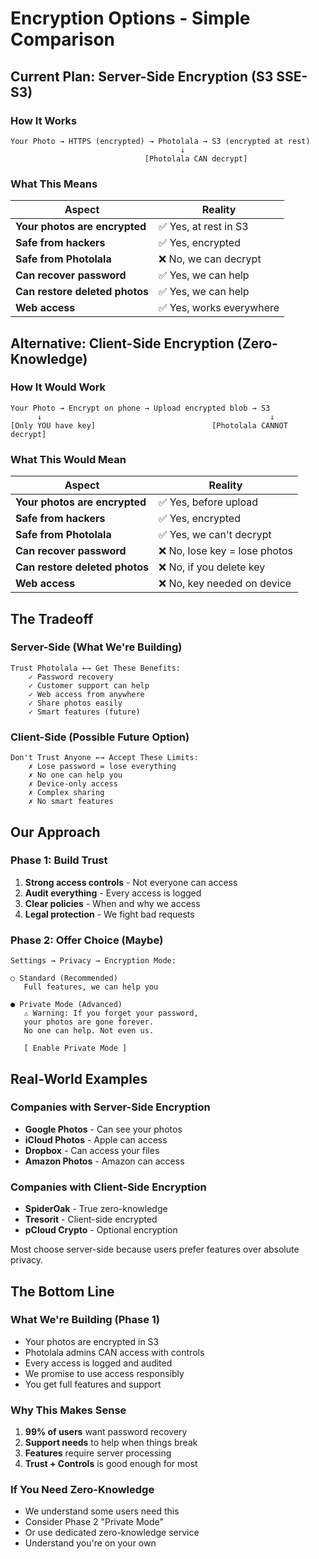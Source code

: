 # Encryption Options - Simple Comparison

## Current Plan: Server-Side Encryption (S3 SSE-S3)

### How It Works
```
Your Photo → HTTPS (encrypted) → Photolala → S3 (encrypted at rest)
                                      ↓
                              [Photolala CAN decrypt]
```

### What This Means
| Aspect | Reality |
|--------|---------|
| **Your photos are encrypted** | ✅ Yes, at rest in S3 |
| **Safe from hackers** | ✅ Yes, encrypted |
| **Safe from Photolala** | ❌ No, we can decrypt |
| **Can recover password** | ✅ Yes, we can help |
| **Can restore deleted photos** | ✅ Yes, we can help |
| **Web access** | ✅ Yes, works everywhere |

## Alternative: Client-Side Encryption (Zero-Knowledge)

### How It Would Work
```
Your Photo → Encrypt on phone → Upload encrypted blob → S3
      ↓                                                   ↓
[Only YOU have key]                          [Photolala CANNOT decrypt]
```

### What This Would Mean
| Aspect | Reality |
|--------|---------|
| **Your photos are encrypted** | ✅ Yes, before upload |
| **Safe from hackers** | ✅ Yes, encrypted |
| **Safe from Photolala** | ✅ Yes, we can't decrypt |
| **Can recover password** | ❌ No, lose key = lose photos |
| **Can restore deleted photos** | ❌ No, if you delete key |
| **Web access** | ❌ No, key needed on device |

## The Tradeoff

### Server-Side (What We're Building)
```
Trust Photolala ←→ Get These Benefits:
    ✓ Password recovery
    ✓ Customer support can help
    ✓ Web access from anywhere
    ✓ Share photos easily
    ✓ Smart features (future)
```

### Client-Side (Possible Future Option)
```
Don't Trust Anyone ←→ Accept These Limits:
    ✗ Lose password = lose everything
    ✗ No one can help you
    ✗ Device-only access
    ✗ Complex sharing
    ✗ No smart features
```

## Our Approach

### Phase 1: Build Trust
1. **Strong access controls** - Not everyone can access
2. **Audit everything** - Every access is logged
3. **Clear policies** - When and why we access
4. **Legal protection** - We fight bad requests

### Phase 2: Offer Choice (Maybe)
```
Settings → Privacy → Encryption Mode:

○ Standard (Recommended)
   Full features, we can help you

● Private Mode (Advanced)
   ⚠️ Warning: If you forget your password,
   your photos are gone forever.
   No one can help. Not even us.
   
   [ Enable Private Mode ]
```

## Real-World Examples

### Companies with Server-Side Encryption
- **Google Photos** - Can see your photos
- **iCloud Photos** - Apple can access
- **Dropbox** - Can access your files
- **Amazon Photos** - Amazon can access

### Companies with Client-Side Encryption
- **SpiderOak** - True zero-knowledge
- **Tresorit** - Client-side encrypted
- **pCloud Crypto** - Optional encryption

Most choose server-side because users prefer features over absolute privacy.

## The Bottom Line

### What We're Building (Phase 1)
- Your photos are encrypted in S3
- Photolala admins CAN access with controls
- Every access is logged and audited
- We promise to use access responsibly
- You get full features and support

### Why This Makes Sense
1. **99% of users** want password recovery
2. **Support needs** to help when things break
3. **Features** require server processing
4. **Trust + Controls** is good enough for most

### If You Need Zero-Knowledge
- We understand some users need this
- Consider Phase 2 "Private Mode"
- Or use dedicated zero-knowledge service
- Understand you're on your own